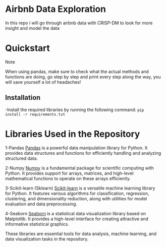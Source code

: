 # Airbnb Data Exploration
In this repo i will go through airbnb data with CRISP-DM to look for more insight and model the data

# Quickstart
> [!NOTE]
> When using pandas, make sure to check what the actual methods and functions are doing, go step by step and print every step along the way, you will save yourself a lot of headaches!


## Installation
-Install the required libraries by running the following command:
 `pip install -r requirements.txt`

# Libraries Used in the Repository

 1-Pandas
[Pandas](https://pandas.pydata.org/) is a powerful data manipulation library for Python. It provides data structures and functions for efficiently handling and analyzing structured data.

 2-Numpy
[Numpy](https://numpy.org/) is a fundamental package for scientific computing with Python. It provides support for arrays, matrices, and high-level mathematical functions to operate on these arrays efficiently.

 3-Scikit-learn (Sklearn)
[Scikit-learn](https://scikit-learn.org/) is a versatile machine learning library for Python. It features various algorithms for classification, regression, clustering, and dimensionality reduction, along with utilities for model evaluation and data preprocessing.

 4-Seaborn
[Seaborn](https://seaborn.pydata.org/) is a statistical data visualization library based on Matplotlib. It provides a high-level interface for creating attractive and informative statistical graphics.

These libraries are essential tools for data analysis, machine learning, and data visualization tasks in the repository.

